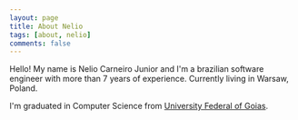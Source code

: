 ```yaml
---
layout: page
title: About Nelio
tags: [about, nelio]
comments: false
---
```

    
Hello! My name is Nelio Carneiro Junior and I'm a brazilian software engineer
with more than 7 years of experience. Currently living in Warsaw, Poland. 

I'm graduated in Computer Science from [University Federal of Goias](http://ufg.br).
